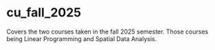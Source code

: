 # cu_fall_2025
Covers the two courses taken in the fall 2025 semester. Those courses being Linear Programming and Spatial Data Analysis.
